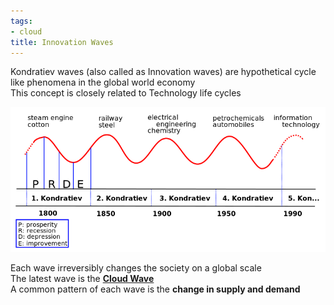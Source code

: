 ```yaml
---
tags:
- cloud
title: Innovation Waves
---
```


Kondratiev waves (also called as Innovation waves) are hypothetical cycle like phenomena in the global world economy  
This concept is closely related to Technology life cycles

![Kondratieff Wave|550](../images/kondratieff-wave.png)

Each wave irreversibly changes the society on a global scale  
The latest wave is the **<u>Cloud Wave</u>**  
A common pattern of each wave is the **change in supply and demand**
